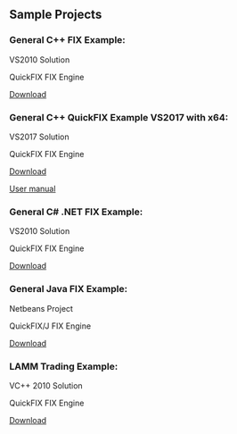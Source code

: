 ## Sample Projects

### General C++ FIX Example:
VS2010 Solution
	
QuickFIX FIX Engine

[Download](https://apiwiki.fxcorporate.com/api/fix/examples/cpp/fix_example.zip)

### General C++ QuickFIX Example VS2017 with x64:
VS2017 Solution
	
QuickFIX FIX Engine

[Download](https://github.com/fxcm/FIXAPI/blob/master/Sample%20Projects/fix_example_x64.7z)

[User manual](https://github.com/fxcm/FIXAPI/blob/master/Sample%20Projects/FIX%20-%20C%2B%2B%20example%20program%20guide.pdf)

### General C# .NET FIX Example:
VS2010 Solution
	
QuickFIX FIX Engine
	
[Download](https://apiwiki.fxcorporate.com/api/fix/examples/cs/FIXTradingExample.zip)

### General Java FIX Example:
Netbeans Project
	
QuickFIX/J FIX Engine
	
[Download](https://apiwiki.fxcorporate.com/api/fix/examples/java/FIXTradingTester.zip)

### LAMM Trading Example:
VC++ 2010 Solution
	
QuickFIX FIX Engine
	
[Download](https://apiwiki.fxcorporate.com/api/fix/examples/lamm/LammFix.zip)

